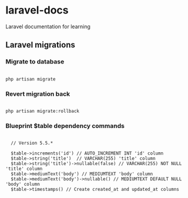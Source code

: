 # laravel-docs
Laravel documentation for learning  

## Laravel migrations


### Migrate to database
  
```

php artisan migrate

```  


### Revert migration back  

```

php artisan migrate:rollback

```


### Blueprint $table dependency commands

```  

  // Version 5.5.*
  
  $table->increments('id') // AUTO_INCREMENT INT 'id' column
  $table->string('title')  // VARCHAR(255) 'title' column
  $table->string('title')->nullable(false) // VARCHAR(255) NOT NULL 'title' column
  $table->mediumText('body') // MEDIUMTEXT 'body' column
  $table->mediumText('body')->nullable() // MEDIUMTEXT DEFAULT NULL 'body' column
  $table->timestamps() // Create created_at and updated_at columns

```
